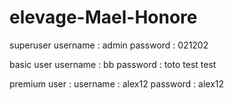 # elevage-Mael-Honore

superuser  username : admin   password : 021202

basic user username : bb   password : toto
                      test            test

premium user : username : alex12   password : alex12